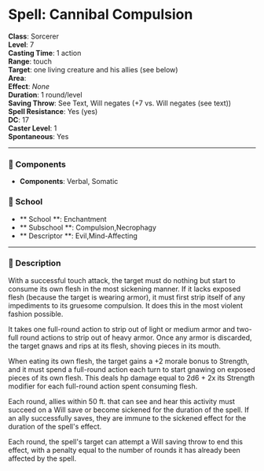 
# Spell: Cannibal Compulsion
**Class**: Sorcerer  
**Level**: 7  
**Casting Time**: 1 action  
**Range**: touch  
**Target**: one living creature and his allies (see below)  
**Area**:   
**Effect**: _None_  
**Duration**: 1 round/level  
**Saving Throw**: See Text, Will negates (+7 vs. Will negates (see text))  
**Spell Resistance**: Yes (yes)  
**DC**: 17  
**Caster Level**: 1  
**Spontaneous**: Yes

---

### 🔮 Components
- **Components**: Verbal, Somatic

### 🏫 School
- ** School **: Enchantment
- ** Subschool **: Compulsion,Necrophagy
- ** Descriptor **: Evil,Mind-Affecting
---

### 📜 Description
With a successful touch attack, the target must do nothing but start to consume its own flesh in the most sickening manner. If it lacks exposed flesh (because the target is wearing armor), it must first strip itself of any impediments to its gruesome compulsion. It does this in the most violent fashion possible.

It takes one full-round action to strip out of light or medium armor and two-full round actions to strip out of heavy armor. Once any armor is discarded, the target gnaws and rips at its flesh, shoving pieces in its mouth.

When eating its own flesh, the target gains a +2 morale bonus to Strength, and it must spend a full-round action each turn to start gnawing on exposed pieces of its own flesh. This deals hp damage equal to 2d6 + 2x its Strength modifier for each full-round action spent consuming flesh.

Each round, allies within 50 ft. that can see and hear this activity must succeed on a Will save or become sickened for the duration of the spell. If an ally successfully saves, they are immune to the sickened effect for the duration of the spell's effect.

Each round, the spell's target can attempt a Will saving throw to end this effect, with a penalty equal to the number of rounds it has already been affected by the spell.
